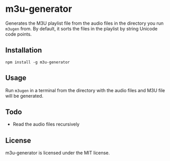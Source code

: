 # m3u-generator

Generates the M3U playlist file from the audio files in the directory you run `m3ugen` from. By default, it sorts the files in the playlist by string Unicode code points.

## Installation

    npm install -g m3u-generator

## Usage

Run `m3ugen` in a terminal from the directory with the audio files and M3U file will be generated.

## Todo

* Read the audio files recursively

## License

m3u-generator is licensed under the MIT license.
